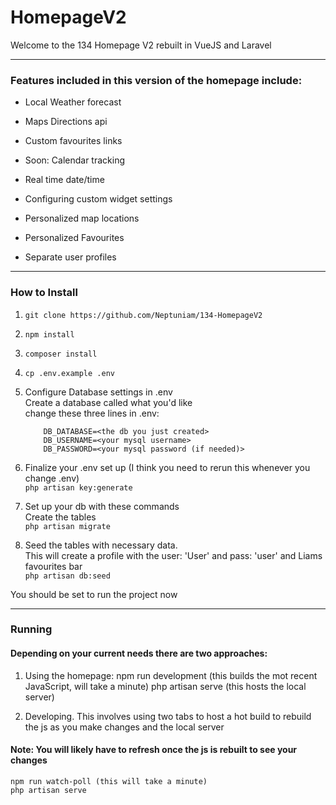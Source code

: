 # HomepageV2
Welcome to the 134 Homepage V2 rebuilt in VueJS and Laravel

------

### Features included in this version of the homepage include:
* Local Weather forecast
* Maps Directions api
* Custom favourites links
* Soon: Calendar tracking
* Real time date/time

* Configuring custom widget settings
* Personalized map locations
* Personalized Favourites
* Separate user profiles

------

### How to Install
1. ```git clone https://github.com/Neptuniam/134-HomepageV2```
2. ```npm install```
3. ```composer install```
4. ```cp .env.example .env```

5. Configure Database settings in .env  <br/>
    Create a database called what you'd like    <br/>
    change these three lines in .env:   <br/>
    ```
        DB_DATABASE=<the db you just created>
        DB_USERNAME=<your mysql username>
        DB_PASSWORD=<your mysql password (if needed)>
    ```

6. Finalize your .env set up (I think you need to rerun this whenever you change .env)  <br/>
    ```php artisan key:generate```

7. Set up your db with these commands   <br/>
    Create the tables   <br/>
        ```php artisan migrate```

8. Seed the tables with necessary data. <br/>
    This will create a profile with the user: 'User' and pass: 'user' and Liams favourites bar  <br/>
        ```php artisan db:seed```

You should be set to run the project now

------

### Running
#### Depending on your current needs there are two approaches:

1. Using the homepage:
    npm run development (this builds the mot recent JavaScript, will take a minute)
    php artisan serve (this hosts the local server)

2. Developing. This involves using two tabs to host a hot build to rebuild the js as you make changes and the local server
#### Note: You will likely have to refresh once the js is rebuilt to see your changes
    npm run watch-poll (this will take a minute)
    php artisan serve
